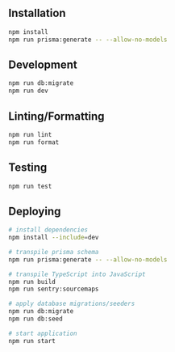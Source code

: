 ## Installation

```sh
npm install
npm run prisma:generate -- --allow-no-models
```

## Development

```sh
npm run db:migrate
npm run dev
```

## Linting/Formatting

```sh
npm run lint
npm run format
```

## Testing

```sh
npm run test
```

## Deploying

```sh
# install dependencies
npm install --include=dev

# transpile prisma schema
npm run prisma:generate -- --allow-no-models

# transpile TypeScript into JavaScript
npm run build
npm run sentry:sourcemaps

# apply database migrations/seeders
npm run db:migrate
npm run db:seed

# start application
npm run start
```
